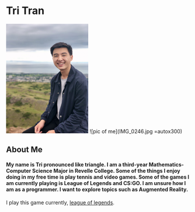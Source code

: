 # Tri Tran

<img src="IMG_0246.jpg" alt="Pic of me" width=auto height="300"> 
![pic of me](IMG_0246.jpg =autox300)

## About Me 
#### My name is Tri pronounced like triangle. I am a third-year Mathematics-Computer Science Major in Revelle College. Some of the things I enjoy doing in my free time is play tennis and video games. Some of the games I am currently playing is League of Legends and CS:GO. I am unsure how I am as a programmer. I want to explore topics such as Augmented Reality. 

I play this game currently, [league of legends](https://na.leagueoflegends.com/en-us/).
